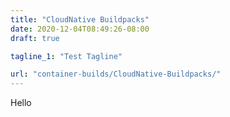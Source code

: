 ```yaml
---
title: "CloudNative Buildpacks"
date: 2020-12-04T08:49:26-08:00
draft: true

tagline_1: "Test Tagline"

url: "container-builds/CloudNative-Buildpacks/"
---
```


Hello